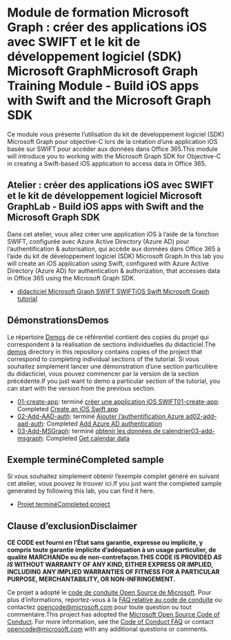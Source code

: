# <a name="microsoft-graph-training-module---build-ios-apps-with-swift-and-the-microsoft-graph-sdk"></a><span data-ttu-id="c5869-101">Module de formation Microsoft Graph : créer des applications iOS avec SWIFT et le kit de développement logiciel (SDK) Microsoft Graph</span><span class="sxs-lookup"><span data-stu-id="c5869-101">Microsoft Graph Training Module - Build iOS apps with Swift and the Microsoft Graph SDK</span></span>

<span data-ttu-id="c5869-102">Ce module vous présente l’utilisation du kit de développement logiciel (SDK) Microsoft Graph pour objective-C lors de la création d’une application iOS basée sur SWIFT pour accéder aux données dans Office 365.</span><span class="sxs-lookup"><span data-stu-id="c5869-102">This module will introduce you to working with the Microsoft Graph SDK for Objective-C in creating a Swift-based iOS application to access data in Office 365.</span></span>

## <a name="lab---build-ios-apps-with-swift-and-the-microsoft-graph-sdk"></a><span data-ttu-id="c5869-103">Atelier : créer des applications iOS avec SWIFT et le kit de développement logiciel Microsoft Graph</span><span class="sxs-lookup"><span data-stu-id="c5869-103">Lab - Build iOS apps with Swift and the Microsoft Graph SDK</span></span>

<span data-ttu-id="c5869-104">Dans cet atelier, vous allez créer une application iOS à l’aide de la fonction SWIFT, configurée avec Azure Active Directory (Azure AD) pour l’authentification & autorisation, qui accède aux données dans Office 365 à l’aide du kit de développement logiciel (SDK) Microsoft Graph.</span><span class="sxs-lookup"><span data-stu-id="c5869-104">In this lab you will create an iOS application using Swift, configured with Azure Active Directory (Azure AD) for authentication & authorization, that accesses data in Office 365 using the Microsoft Graph SDK.</span></span>

- [<span data-ttu-id="c5869-105">didacticiel Microsoft Graph SWIFT SWIFT</span><span class="sxs-lookup"><span data-stu-id="c5869-105">iOS Swift Microsoft Graph tutorial</span></span>](https://docs.microsoft.com/graph/tutorials/ios-swift)

## <a name="demos"></a><span data-ttu-id="c5869-106">Démonstrations</span><span class="sxs-lookup"><span data-stu-id="c5869-106">Demos</span></span>

<span data-ttu-id="c5869-107">Le répertoire [Demos](./demos) de ce référentiel contient des copies du projet qui correspondent à la réalisation de sections individuelles du didacticiel.</span><span class="sxs-lookup"><span data-stu-id="c5869-107">The [demos](./demos) directory in this repository contains copies of the project that correspond to completing individual sections of the tutorial.</span></span> <span data-ttu-id="c5869-108">Si vous souhaitez simplement lancer une démonstration d’une section particulière du didacticiel, vous pouvez commencer par la version de la section précédente.</span><span class="sxs-lookup"><span data-stu-id="c5869-108">If you just want to demo a particular section of the tutorial, you can start with the version from the previous section.</span></span>

- <span data-ttu-id="c5869-109">[01-create-app](demos/01-create-app): terminé [créer une application iOS SWIFT](https://docs.microsoft.com/graph/tutorials/ios-swift?tutorial-step=1)</span><span class="sxs-lookup"><span data-stu-id="c5869-109">[01-create-app](demos/01-create-app): Completed [Create an iOS Swift app](https://docs.microsoft.com/graph/tutorials/ios-swift?tutorial-step=1)</span></span>
- <span data-ttu-id="c5869-110">[02-Add-AAD-auth](demos/02-add-aad-auth): terminé [Ajouter l’authentification Azure ad](https://docs.microsoft.com/graph/tutorials/ios-swift?tutorial-step=3)</span><span class="sxs-lookup"><span data-stu-id="c5869-110">[02-add-aad-auth](demos/02-add-aad-auth): Completed [Add Azure AD authentication](https://docs.microsoft.com/graph/tutorials/ios-swift?tutorial-step=3)</span></span>
- <span data-ttu-id="c5869-111">[03-Add-MSGraph](demos/03-add-msgraph): terminé [obtenir les données de calendrier](https://docs.microsoft.com/graph/tutorials/ios-swift?tutorial-step=4)</span><span class="sxs-lookup"><span data-stu-id="c5869-111">[03-add-msgraph](demos/03-add-msgraph): Completed [Get calendar data](https://docs.microsoft.com/graph/tutorials/ios-swift?tutorial-step=4)</span></span>

## <a name="completed-sample"></a><span data-ttu-id="c5869-112">Exemple terminé</span><span class="sxs-lookup"><span data-stu-id="c5869-112">Completed sample</span></span>

<span data-ttu-id="c5869-113">Si vous souhaitez simplement obtenir l’exemple complet généré en suivant cet atelier, vous pouvez le trouver ici.</span><span class="sxs-lookup"><span data-stu-id="c5869-113">If you just want the completed sample generated by following this lab, you can find it here.</span></span>

- [<span data-ttu-id="c5869-114">Projet terminé</span><span class="sxs-lookup"><span data-stu-id="c5869-114">Completed project</span></span>](demos/03-add-msgraph)

## <a name="disclaimer"></a><span data-ttu-id="c5869-115">Clause d’exclusion</span><span class="sxs-lookup"><span data-stu-id="c5869-115">Disclaimer</span></span>

<span data-ttu-id="c5869-116">**CE CODE est fourni _en_ l’État sans garantie, expresse ou implicite, y compris toute garantie implicite d’adéquation à un usage particulier, de qualité MARCHANDe ou de non-contrefaçon.**</span><span class="sxs-lookup"><span data-stu-id="c5869-116">**THIS CODE IS PROVIDED _AS IS_ WITHOUT WARRANTY OF ANY KIND, EITHER EXPRESS OR IMPLIED, INCLUDING ANY IMPLIED WARRANTIES OF FITNESS FOR A PARTICULAR PURPOSE, MERCHANTABILITY, OR NON-INFRINGEMENT.**</span></span>

<span data-ttu-id="c5869-p102">Ce projet a adopté le [code de conduite Open Source de Microsoft](https://opensource.microsoft.com/codeofconduct/). Pour plus d’informations, reportez-vous à la [FAQ relative au code de conduite](https://opensource.microsoft.com/codeofconduct/faq/) ou contactez [opencode@microsoft.com](mailto:opencode@microsoft.com) pour toute question ou tout commentaire.</span><span class="sxs-lookup"><span data-stu-id="c5869-p102">This project has adopted the [Microsoft Open Source Code of Conduct](https://opensource.microsoft.com/codeofconduct/). For more information, see the [Code of Conduct FAQ](https://opensource.microsoft.com/codeofconduct/faq/) or contact [opencode@microsoft.com](mailto:opencode@microsoft.com) with any additional questions or comments.</span></span>
